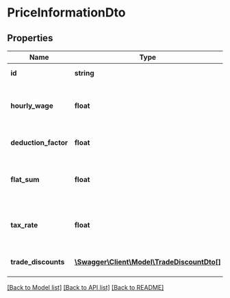 # PriceInformationDto

## Properties
Name | Type | Description | Notes
------------ | ------------- | ------------- | -------------
**id** | **string** | Elements GUID identifier. | 
**hourly_wage** | **float** | The amount of currency per one hour of manual labour work in this project. | 
**deduction_factor** | **float** | The final, total price will be deducted by this rate. | 
**flat_sum** | **float** | This is given when there is only one flat price for the whole service specification. | 
**tax_rate** | **float** | Global tax rate for the project. Note that certain elements may have a different, specific tax rate. | 
**trade_discounts** | [**\Swagger\Client\Model\TradeDiscountDto[]**](TradeDiscountDto.md) | Trade discounts for offered in this ServiceSpecification. | [optional] 

[[Back to Model list]](../README.md#documentation-for-models) [[Back to API list]](../README.md#documentation-for-api-endpoints) [[Back to README]](../README.md)


